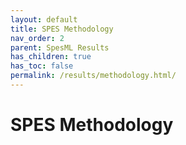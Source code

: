 ```yaml
---
layout: default
title: SPES Methodology
nav_order: 2
parent: SpesML Results
has_children: true
has_toc: false
permalink: /results/methodology.html/
---
```

# SPES Methodology

